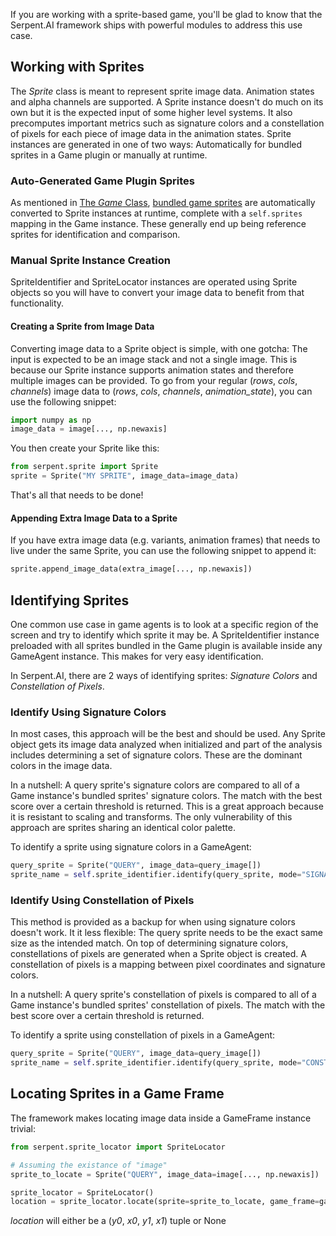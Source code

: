 If you are working with a sprite-based game, you'll be glad to know that the Serpent.AI framework ships with powerful modules to address this use case. 

## Working with Sprites

The _Sprite_ class is meant to represent sprite image data. Animation states and alpha channels are supported. A Sprite instance doesn't do much on its own but it is the expected input of some higher level systems. It also precomputes important metrics such as signature colors and a constellation of pixels for each piece of image data in the animation states. Sprite instances are generated in one of two ways: Automatically for bundled sprites in a Game plugin or manually at runtime.

### Auto-Generated Game Plugin Sprites

As mentioned in [The _Game_ Class](https://github.com/SerpentAI/SerpentAI/wiki/The-'Game'-Class#sprites), [bundled game sprites](https://github.com/SerpentAI/SerpentAI/wiki/The-'Game'-Plugin#how-are-game-sprites-bundled) are automatically converted to Sprite instances at runtime, complete with a `self.sprites` mapping in the Game instance. These generally end up being reference sprites for identification and comparison.

### Manual Sprite Instance Creation

SpriteIdentifier and SpriteLocator instances are operated using Sprite objects so you will have to convert your image data to benefit from that functionality.

#### Creating a Sprite from Image Data

Converting image data to a Sprite object is simple, with one gotcha: The input is expected to be an image stack and not a single image. This is because our Sprite instance supports animation states and therefore multiple images can be provided. To go from your regular (*rows*, *cols*, *channels*) image data to (*rows*, *cols*, *channels*, *animation_state*), you can use the following snippet:

```python
import numpy as np
image_data = image[..., np.newaxis]
```

You then create your Sprite like this:

```python
from serpent.sprite import Sprite
sprite = Sprite("MY SPRITE", image_data=image_data)
```

That's all that needs to be done!

#### Appending Extra Image Data to a Sprite

If you have extra image data (e.g. variants, animation frames) that needs to live under the same Sprite, you can use the following snippet to append it:

```python
sprite.append_image_data(extra_image[..., np.newaxis])
```

## Identifying Sprites

One common use case in game agents is to look at a specific region of the screen and try to identify which sprite it may be. A SpriteIdentifier instance preloaded with all sprites bundled in the Game plugin is available inside any GameAgent instance. This makes for very easy identification.

In Serpent.AI, there are 2 ways of identifying sprites: *Signature Colors* and *Constellation of Pixels*.

### Identify Using Signature Colors

In most cases, this approach will be the best and should be used. Any Sprite object gets its image data analyzed when initialized and part of the analysis includes determining a set of signature colors. These are the dominant colors in the image data.

In a nutshell: A query sprite's signature colors are compared to all of a Game instance's bundled sprites' signature colors. The match with the best score over a certain threshold is returned. This is a great approach because it is resistant to scaling and transforms. The only vulnerability of this approach are sprites sharing an identical color palette.

To identify a sprite using signature colors in a GameAgent:

```python
query_sprite = Sprite("QUERY", image_data=query_image[])
sprite_name = self.sprite_identifier.identify(query_sprite, mode="SIGNATURE_COLORS")  # Will be "UNKNOWN" if no match
```

### Identify Using Constellation of Pixels

This method is provided as a backup for when using signature colors doesn't work. It it less flexible: The query sprite needs to be the exact same size as the intended match. On top of determining signature colors, constellations of pixels are generated when a Sprite object is created. A constellation of pixels is a mapping between pixel coordinates and signature colors.

In a nutshell: A query sprite's constellation of pixels is compared to all of a Game instance's bundled sprites' constellation of pixels. The match with the best score over a certain threshold is returned.

To identify a sprite using constellation of pixels in a GameAgent:

```python
query_sprite = Sprite("QUERY", image_data=query_image[])
sprite_name = self.sprite_identifier.identify(query_sprite, mode="CONSTELLATION_OF_PIXELS")  # Will be "UNKNOWN" if no match
```

## Locating Sprites in a Game Frame

The framework makes locating image data inside a GameFrame instance trivial:

```python
from serpent.sprite_locator import SpriteLocator

# Assuming the existance of "image"
sprite_to_locate = Sprite("QUERY", image_data=image[..., np.newaxis])

sprite_locator = SpriteLocator()
location = sprite_locator.locate(sprite=sprite_to_locate, game_frame=game_frame)
```

*location* will either be a (*y0*, *x0*, *y1*, *x1*) tuple or None